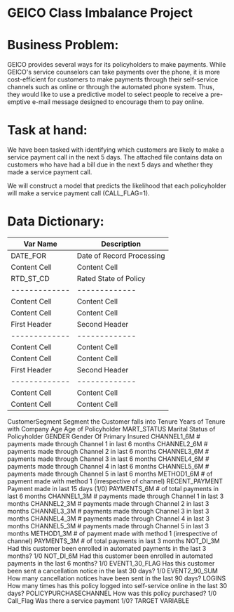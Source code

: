 # GEICO Class Imbalance Project
 
# Business Problem:
GEICO provides several ways for its policyholders to make payments. While GEICO's service counselors can take payments over the phone, it is more cost-efficient for customers to make payments through their self-service channels such as online or through the automated phone system. Thus, they would like to use a predictive model to select people to receive a pre-emptive e-mail message designed to encourage them to pay online.

# Task at hand:

We have been tasked with identifying which customers are likely to make a service payment call in the next 5 days. The attached file contains data on customers who have had a bill due in the next 5 days and whether they made a service payment call. 

We will construct a model that predicts the likelihood that each policyholder will make a service payment call (CALL_FLAG=1). 

# Data Dictionary:
Var Name      | Description
------------- | -------------
DATE_FOR      | Date of Record Processing
Content Cell  | Content Cell
RTD_ST_CD     | Rated State of Policy
------------- | -------------
Content Cell  | Content Cell
Content Cell  | Content Cell
First Header  | Second Header
------------- | -------------
Content Cell  | Content Cell
Content Cell  | Content Cell
First Header  | Second Header
------------- | -------------
Content Cell  | Content Cell
Content Cell  | Content Cell
 
 
 
CustomerSegment Segment the Customer falls into
Tenure Years of Tenure with Company
Age Age of Policyholder
MART_STATUS Marital Status of Policyholder
GENDER Gender Of Primary Insured
CHANNEL1_6M # payments made through Channel 1 in last 6 months
CHANNEL2_6M # payments made through Channel 2 in last 6 months
CHANNEL3_6M # payments made through Channel 3 in last 6 months
CHANNEL4_6M # payments made through Channel 4 in last 6 months
CHANNEL5_6M # payments made through Channel 5 in last 6 months
METHOD1_6M # of payment made with method 1 (irrespective of channel)
RECENT_PAYMENT Payment made in last 15 days (1/0)
PAYMENTS_6M # of total payments in last 6 months
CHANNEL1_3M # payments made through Channel 1 in last 3 months
CHANNEL2_3M # payments made through Channel 2 in last 3 months
CHANNEL3_3M # payments made through Channel 3 in last 3 months
CHANNEL4_3M # payments made through Channel 4 in last 3 months
CHANNEL5_3M # payments made through Channel 5 in last 3 months
METHOD1_3M # of payment made with method 1 (irrespective of channel)
PAYMENTS_3M # of total payments in last 3 months
NOT_DI_3M Had this customer been enrolled in automated payments in the last 3 months? 1/0
NOT_DI_6M Had this customer been enrolled in automated payments in the last 6 months? 1/0
EVENT1_30_FLAG Has this customer been sent a cancellation notice in the last 30 days? 1/0
EVENT2_90_SUM How many cancellation notices have been sent in the last 90 days?
LOGINS How many times has this policy logged into self-service online in the last 30 days?
POLICYPURCHASECHANNEL How was this policy purchased? 1/0
Call_Flag Was there a service payment 1/0? TARGET VARIABLE

